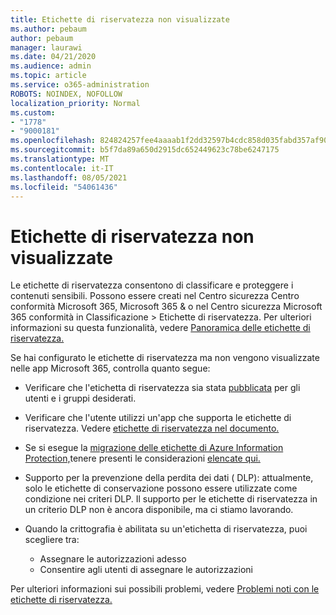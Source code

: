```yaml
---
title: Etichette di riservatezza non visualizzate
ms.author: pebaum
author: pebaum
manager: laurawi
ms.date: 04/21/2020
ms.audience: admin
ms.topic: article
ms.service: o365-administration
ROBOTS: NOINDEX, NOFOLLOW
localization_priority: Normal
ms.custom:
- "1778"
- "9000181"
ms.openlocfilehash: 824824257fee4aaaab1f2dd32597b4cdc858d035fabd357af90cf054dd35c9c4
ms.sourcegitcommit: b5f7da89a650d2915dc652449623c78be6247175
ms.translationtype: MT
ms.contentlocale: it-IT
ms.lasthandoff: 08/05/2021
ms.locfileid: "54061436"
---
```

# <a name="sensitivity-labels-not-appearing"></a>Etichette di riservatezza non visualizzate

Le etichette di riservatezza consentono di classificare e proteggere i contenuti sensibili. Possono essere creati nel Centro sicurezza Centro conformità Microsoft 365, Microsoft 365 & o nel Centro sicurezza Microsoft 365 conformità in Classificazione > Etichette di riservatezza. Per ulteriori informazioni su questa funzionalità, vedere [Panoramica delle etichette di riservatezza.](https://docs.microsoft.com/microsoft-365/compliance/sensitivity-labels)

Se hai configurato le etichette di riservatezza ma non vengono visualizzate nelle app Microsoft 365, controlla quanto segue:

- Verificare che l'etichetta di riservatezza sia stata [pubblicata](https://docs.microsoft.com/microsoft-365/compliance/sensitivity-labels#what-label-policies-can-do) per gli utenti e i gruppi desiderati.

- Verificare che l'utente utilizzi un'app che supporta le etichette di riservatezza. Vedere [etichette di riservatezza nel documento.](https://support.office.com/article/apply-sensitivity-labels-to-your-documents-and-email-within-office-2f96e7cd-d5a4-403b-8bd7-4cc636bae0f9?#bkmk_whereavailable)

- Se si esegue la [migrazione delle etichette di Azure Information Protection,](https://docs.microsoft.com/azure/information-protection/configure-policy-migrate-labels)tenere presenti le considerazioni [elencate qui.](https://docs.microsoft.com/azure/information-protection/configure-policy-migrate-labels#considerations-for-unified-labels)

- Supporto per la prevenzione della perdita dei dati ( DLP): attualmente, solo le etichette di conservazione possono essere utilizzate come condizione nei criteri DLP.  Il supporto per le etichette di riservatezza in un criterio DLP non è ancora disponibile, ma ci stiamo lavorando.

- Quando la crittografia è abilitata su un'etichetta di riservatezza, puoi scegliere tra:
    - Assegnare le autorizzazioni adesso
    - Consentire agli utenti di assegnare le autorizzazioni


Per ulteriori informazioni sui possibili problemi, vedere [Problemi noti con le etichette di riservatezza.](https://support.office.com/article/known-issues-with-sensitivity-labels-in-office-b169d687-2bbd-4e21-a440-7da1b2743edc)